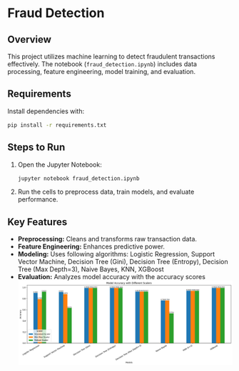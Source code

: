 # Fraud Detection

## Overview
This project utilizes machine learning to detect fraudulent transactions effectively. 
The notebook (`fraud_detection.ipynb`) includes data processing, feature engineering, model training, and evaluation.

## Requirements
Install dependencies with:
```sh
pip install -r requirements.txt
```

## Steps to Run
1. Open the Jupyter Notebook:
   ```sh
   jupyter notebook fraud_detection.ipynb
   ```
2. Run the cells to preprocess data, train models, and evaluate performance.

## Key Features
- **Preprocessing:** Cleans and transforms raw transaction data.
- **Feature Engineering:** Enhances predictive power.
- **Modeling:** Uses following algorithms:
    Logistic Regression,
    Support Vector Machine,
    Decision Tree (Gini),
    Decision Tree (Entropy),
    Decision Tree (Max Depth=3),
    Naive Bayes,
    KNN,
    XGBoost
- **Evaluation:** Analyzes model accuracy with the accuracy scores
![Fraud Detection Model Evaluation](1.png)
